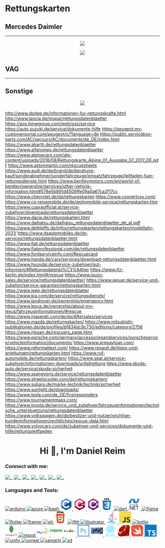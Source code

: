 # Rettungskarten


## Mercedes Daimler
-----

<p align="center">
  <a align="center" href="http://rk.mb-qr.com/de/" target="_blank">
    <img align="center" src="https://img.shields.io/badge/Mercedes Benz-blue?style=for-the-badge&logo=appveyor" height=35>
  </a>
</p>

<p align="center">
  <a href="http://rk.mb-qr.com/de/240/" target="_blank">
    <img src="https://img.shields.io/badge/Maybach-blue?style=for-the-badge&logo=appveyor" height=35>
  </a>
</p>



## VAG
-----

## Sonstige

<p align="center">
  <a href="http://www.chrysler.de/informationen-fur-rettungskrafte.html" target="_blank">
    <img src="https://img.shields.io/badge/Chrysler-blue?style=for-the-badge&logo=appveyor" height=35>
  </a>
</p>


http://www.dodge.de/informationen-fur-rettungskrafte.html
http://www.lancia.de/mopar/rettungsdatenblaetter
https://aos.bmwgroup.com/web/oss/service
https://auto.suzuki.de/service/dokumente-hilfe
https://peugeot.my-customerportal.com/peugeot/s/?language=de
https://public.servicebox-parts.com/AC/secours/AC/documents/de_DE/index.html
https://www.abarth.de/rettungsdatenblaetter
https://www.alfaromeo.de/rettungsdatenblaetter
https://www.alpinecars.com/alp-content/uploads/2018/08/Rettungskarte_Alpine_01_Ausgabe_07_2017_DE.pdf
https://www.astonmartin.com/rescuesheets
https://www.audi.de/de/brand/de/beratung-kauf/sonderabnehmer/sonderfahrzeuge/einsatzfahrzeuge/leitfaden-fuer-rettungsdienste.html
https://www.bentleymotors.com/en/world-of-bentley/ownership/services/other-vehicle-information.html#578e5b891d4509ffe09a0a67ca2f17cc
https://www.chevrolet.de/de/rettungskarten
https://www.convertcsv.com/
https://www.cs-reisemobile.de/de/wohnmobile-service/rettungskarten.htm
https://www.cupraofficial.at/service-zubehoer/downloads/rettungsdatenblaetter
https://www.dacia.de/rettungskarten.html
https://www.daihatsu.de/daihatsu_rettungsdatenblaetter_de_at.pdf
https://www.dethleffs.de/infos/rettungskarten/rettungskarten/modelljahr-2021/
https://www.dsautomobiles.de/ds-services/rettungsdatenblaetter.html
https://www.fiat.de/rettungsdatenblaetter
https://www.fiatprofessional.com/de/rettungsdatenblaetter
https://www.fordserviceinfo.com/Rescuecard
https://www.honda.de/cars/services/download-rettungsdatenblaetter.html
https://www.hyundai.de/service-zubehoer/gut-informiert/#Rettungsdatenbl%C3%A4tter
https://www.ifz-berlin.de/index.html#/rescue
https://www.isuzu-sales.de/service/rettungsdatenblaetter/
https://www.jaguar.de/service-und-zubehor/service-garantien/rettungskarten.html
https://www.jeep.de/rettungsdatenblatter
https://www.kia.com/de/service/rettungsdienste/
https://www.landrover.de/ownership/emergency.html
https://www.lexus.de/ownership/about-my-lexus/fahrzeuginformationen/#rescue
https://www.maserati.com/de/de/Aftersales/services
https://www.mazda.de/rettungskarten/
https://www.mitsubishi-publikationen.de/de/profiles/bf834dc9c730/editions/category/2756
https://www.nissan.de/rescuers_page.html
https://www.porsche.com/germany/accessoriesandservices/porscheservice/vehicleinformation/documents/
https://www.prepayloan.com/
https://www.reformattext.com/
https://www.renault.de/tipps-und-anleitungen/rettungskarten.html
https://www.ruf-automobile.de/rettungskarten/
https://www.seat.at/service-zubehoer/informationen-downloads/unfallrettung
https://www.skoda-auto.de/service/skoda-sicherheit
https://www.ssangyong.de/service/rettungsdatenblaetter
https://www.streetscooter.com/de/rettungskarten/
https://www.subaru.de/marke-technik/technik/sicherheit
https://www.sunlight.de/downloads/
https://www.tesla.com/de_DE/firstresponders
https://www.tournamentmaps.com/
https://www.toyota.de/service_und_zubehoer/fahrzeuginformationen/technische_unterstuetzung/rettungsdatenblaetter
https://www.volkswagen.de/de/besitzer-und-nutzer/wichtige-kundeninformationen/rechtliches/rescue-data.html
https://www.volvocars.com/de/zubehoer-und-services/dokumente-und-hilfe/rettungsleitfaeden


















<h1 align="center">Hi 👋, I'm Daniel Reim</h1>
<h3 align="left">Connect with me:</h3>
<p align="left">
<a href="https://codepen.io/.." target="blank"><img align="center" src="https://raw.githubusercontent.com/rahuldkjain/github-profile-readme-generator/master/src/images/icons/Social/codepen.svg" alt=".." height="30" width="40" /></a>
<a href="https://twitter.com/.." target="blank"><img align="center" src="https://raw.githubusercontent.com/rahuldkjain/github-profile-readme-generator/master/src/images/icons/Social/twitter.svg" alt=".." height="30" width="40" /></a>
<a href="https://linkedin.com/in/.." target="blank"><img align="center" src="https://raw.githubusercontent.com/rahuldkjain/github-profile-readme-generator/master/src/images/icons/Social/linked-in-alt.svg" alt=".." height="30" width="40" /></a>
<a href="https://stackoverflow.com/users/.." target="blank"><img align="center" src="https://raw.githubusercontent.com/rahuldkjain/github-profile-readme-generator/master/src/images/icons/Social/stack-overflow.svg" alt=".." height="30" width="40" /></a>
<a href="https://instagram.com/.." target="blank"><img align="center" src="https://raw.githubusercontent.com/rahuldkjain/github-profile-readme-generator/master/src/images/icons/Social/instagram.svg" alt=".." height="30" width="40" /></a>
<a href="https://www.youtube.com/c/.." target="blank"><img align="center" src="https://raw.githubusercontent.com/rahuldkjain/github-profile-readme-generator/master/src/images/icons/Social/youtube.svg" alt=".." height="30" width="40" /></a>
<a href="https://discord.gg/.." target="blank"><img align="center" src="https://raw.githubusercontent.com/rahuldkjain/github-profile-readme-generator/master/src/images/icons/Social/discord.svg" alt=".." height="30" width="40" /></a>
</p>

<h3 align="left">Languages and Tools:</h3>
<p align="left"> <a href="https://www.arduino.cc/" target="_blank" rel="noreferrer"> <img src="https://cdn.worldvectorlogo.com/logos/arduino-1.svg" alt="arduino" width="40" height="40"/> </a> <a href="https://azure.microsoft.com/en-in/" target="_blank" rel="noreferrer"> <img src="https://www.vectorlogo.zone/logos/microsoft_azure/microsoft_azure-icon.svg" alt="azure" width="40" height="40"/> </a> <a href="https://www.gnu.org/software/bash/" target="_blank" rel="noreferrer"> <img src="https://www.vectorlogo.zone/logos/gnu_bash/gnu_bash-icon.svg" alt="bash" width="40" height="40"/> </a> <a href="https://www.cprogramming.com/" target="_blank" rel="noreferrer"> <img src="https://raw.githubusercontent.com/devicons/devicon/master/icons/c/c-original.svg" alt="c" width="40" height="40"/> </a> <a href="https://www.w3schools.com/cpp/" target="_blank" rel="noreferrer"> <img src="https://raw.githubusercontent.com/devicons/devicon/master/icons/cplusplus/cplusplus-original.svg" alt="cplusplus" width="40" height="40"/> </a> <a href="https://www.w3schools.com/cs/" target="_blank" rel="noreferrer"> <img src="https://raw.githubusercontent.com/devicons/devicon/master/icons/csharp/csharp-original.svg" alt="csharp" width="40" height="40"/> </a> <a href="https://www.w3schools.com/css/" target="_blank" rel="noreferrer"> <img src="https://raw.githubusercontent.com/devicons/devicon/master/icons/css3/css3-original-wordmark.svg" alt="css3" width="40" height="40"/> </a> <a href="https://dart.dev" target="_blank" rel="noreferrer"> <img src="https://www.vectorlogo.zone/logos/dartlang/dartlang-icon.svg" alt="dart" width="40" height="40"/> </a> <a href="https://dotnet.microsoft.com/" target="_blank" rel="noreferrer"> <img src="https://raw.githubusercontent.com/devicons/devicon/master/icons/dot-net/dot-net-original-wordmark.svg" alt="dotnet" width="40" height="40"/> </a> <a href="https://www.figma.com/" target="_blank" rel="noreferrer"> <img src="https://www.vectorlogo.zone/logos/figma/figma-icon.svg" alt="figma" width="40" height="40"/> </a> <a href="https://flutter.dev" target="_blank" rel="noreferrer"> <img src="https://www.vectorlogo.zone/logos/flutterio/flutterio-icon.svg" alt="flutter" width="40" height="40"/> </a> <a href="https://www.framer.com/" target="_blank" rel="noreferrer"> <img src="https://www.vectorlogo.zone/logos/framer/framer-icon.svg" alt="framer" width="40" height="40"/> </a> <a href="https://git-scm.com/" target="_blank" rel="noreferrer"> <img src="https://www.vectorlogo.zone/logos/git-scm/git-scm-icon.svg" alt="git" width="40" height="40"/> </a> <a href="https://www.w3.org/html/" target="_blank" rel="noreferrer"> <img src="https://raw.githubusercontent.com/devicons/devicon/master/icons/html5/html5-original-wordmark.svg" alt="html5" width="40" height="40"/> </a> <a href="https://ifttt.com/" target="_blank" rel="noreferrer"> <img src="https://www.vectorlogo.zone/logos/ifttt/ifttt-ar21.svg" alt="ifttt" width="40" height="40"/> </a> <a href="https://www.adobe.com/in/products/illustrator.html" target="_blank" rel="noreferrer"> <img src="https://www.vectorlogo.zone/logos/adobe_illustrator/adobe_illustrator-icon.svg" alt="illustrator" width="40" height="40"/> </a> <a href="https://www.java.com" target="_blank" rel="noreferrer"> <img src="https://raw.githubusercontent.com/devicons/devicon/master/icons/java/java-original.svg" alt="java" width="40" height="40"/> </a> <a href="https://developer.mozilla.org/en-US/docs/Web/JavaScript" target="_blank" rel="noreferrer"> <img src="https://raw.githubusercontent.com/devicons/devicon/master/icons/javascript/javascript-original.svg" alt="javascript" width="40" height="40"/> </a> <a href="https://kotlinlang.org" target="_blank" rel="noreferrer"> <img src="https://www.vectorlogo.zone/logos/kotlinlang/kotlinlang-icon.svg" alt="kotlin" width="40" height="40"/> </a> <a href="https://www.mongodb.com/" target="_blank" rel="noreferrer"> <img src="https://raw.githubusercontent.com/devicons/devicon/master/icons/mongodb/mongodb-original-wordmark.svg" alt="mongodb" width="40" height="40"/> </a> <a href="https://www.microsoft.com/en-us/sql-server" target="_blank" rel="noreferrer"> <img src="https://www.svgrepo.com/show/303229/microsoft-sql-server-logo.svg" alt="mssql" width="40" height="40"/> </a> <a href="https://www.mysql.com/" target="_blank" rel="noreferrer"> <img src="https://raw.githubusercontent.com/devicons/devicon/master/icons/mysql/mysql-original-wordmark.svg" alt="mysql" width="40" height="40"/> </a> <a href="https://www.nginx.com" target="_blank" rel="noreferrer"> <img src="https://raw.githubusercontent.com/devicons/devicon/master/icons/nginx/nginx-original.svg" alt="nginx" width="40" height="40"/> </a> <a href="https://nodejs.org" target="_blank" rel="noreferrer"> <img src="https://raw.githubusercontent.com/devicons/devicon/master/icons/nodejs/nodejs-original-wordmark.svg" alt="nodejs" width="40" height="40"/> </a> <a href="https://www.photoshop.com/en" target="_blank" rel="noreferrer"> <img src="https://raw.githubusercontent.com/devicons/devicon/master/icons/photoshop/photoshop-line.svg" alt="photoshop" width="40" height="40"/> </a> <a href="https://www.php.net" target="_blank" rel="noreferrer"> <img src="https://raw.githubusercontent.com/devicons/devicon/master/icons/php/php-original.svg" alt="php" width="40" height="40"/> </a> <a href="https://reactjs.org/" target="_blank" rel="noreferrer"> <img src="https://raw.githubusercontent.com/devicons/devicon/master/icons/react/react-original-wordmark.svg" alt="react" width="40" height="40"/> </a> <a href="https://www.ruby-lang.org/en/" target="_blank" rel="noreferrer"> <img src="https://raw.githubusercontent.com/devicons/devicon/master/icons/ruby/ruby-original.svg" alt="ruby" width="40" height="40"/> </a> <a href="https://developer.apple.com/swift/" target="_blank" rel="noreferrer"> <img src="https://raw.githubusercontent.com/devicons/devicon/master/icons/swift/swift-original.svg" alt="swift" width="40" height="40"/> </a> <a href="https://www.typescriptlang.org/" target="_blank" rel="noreferrer"> <img src="https://raw.githubusercontent.com/devicons/devicon/master/icons/typescript/typescript-original.svg" alt="typescript" width="40" height="40"/> </a> <a href="https://unity.com/" target="_blank" rel="noreferrer"> <img src="https://www.vectorlogo.zone/logos/unity3d/unity3d-icon.svg" alt="unity" width="40" height="40"/> </a> <a href="https://unrealengine.com/" target="_blank" rel="noreferrer"> <img src="https://raw.githubusercontent.com/kenangundogan/fontisto/036b7eca71aab1bef8e6a0518f7329f13ed62f6b/icons/svg/brand/unreal-engine.svg" alt="unreal" width="40" height="40"/> </a> <a href="https://dotnet.microsoft.com/apps/xamarin" target="_blank" rel="noreferrer"> <img src="https://raw.githubusercontent.com/detain/svg-logos/780f25886640cef088af994181646db2f6b1a3f8/svg/xamarin.svg" alt="xamarin" width="40" height="40"/> </a> <a href="https://www.adobe.com/products/xd.html" target="_blank" rel="noreferrer"> <img src="https://cdn.worldvectorlogo.com/logos/adobe-xd.svg" alt="xd" width="40" height="40"/> </a> </p>
